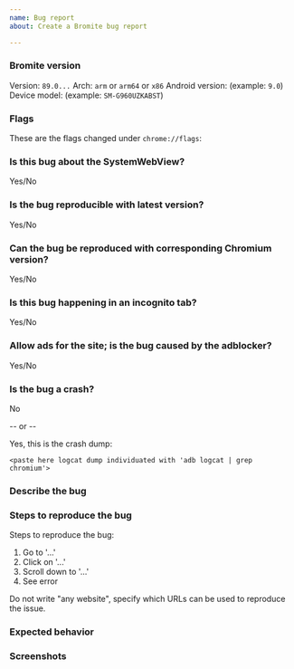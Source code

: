 ```yaml
---
name: Bug report
about: Create a Bromite bug report

---
```


<!-- Welcome! Thanks for taking time to submit a bug report.
Have you read the README? https://github.com/bromite/bromite/blob/master/README.md
Have you searched the issue tracker? https://github.com/bromite/bromite/issues
Are you sure this is not a Chromium bug? You have to test with Chromium before submitting a bug.
Are you using the latest version of Bromite?

If instead of a bug report you want to ask a question then please use the GitHub Discussions: https://github.com/bromite/bromite/discussions
-->

### Bromite version

Version: `89.0...`
Arch: `arm` or `arm64` or `x86`
Android version: (example: `9.0`)
Device model: (example: `SM-G960UZKABST`)

### Flags

These are the flags changed under `chrome://flags`:

<!-- Report all the blue-highlighted flags here, those are the flags with non-default configuration -->

### Is this bug about the SystemWebView?

<!-- No support for SystemWebView installations is provided. -->

Yes/No

### Is the bug reproducible with latest version?

<!-- Do not report bugs which are not reproducible with latest version. -->

Yes/No

### Can the bug be reproduced with corresponding Chromium version?

<!--
Please pick the same version of Chromium as Bromite from here: https://github.com/bromite/chromium/releases
If the bug is reproducible then it might be a configuration issue or an upstream bug. Upstream bugs can be reported on the [Chromium issue tracker](https://bugs.chromium.org/p/chromium/issues/list) and do not forget to read [Chromium project bug reporting guidelines](https://www.chromium.org/for-testers/bug-reporting-guidelines) first.

If the bug is related to functionality that does not exist in Chromium then answer "No".
-->

Yes/No

### Is this bug happening in an incognito tab?
Yes/No

### Allow ads for the site; is the bug caused by the adblocker?
Yes/No

### Is the bug a crash?

No

-- or --

Yes, this is the crash dump:
```
<paste here logcat dump individuated with 'adb logcat | grep chromium'>
```

### Describe the bug

<!-- Write here a clear and concise description of the bug. -->

### Steps to reproduce the bug

Steps to reproduce the bug:
1. Go to '...'
2. Click on '...'
3. Scroll down to '...'
4. See error

Do not write "any website", specify which URLs can be used to reproduce the issue.

### Expected behavior

<!-- A clear and concise description of what you expected to happen. -->

### Screenshots

<!-- If applicable, add screenshots to help explain your problem. Otherwise remove this section. -->
